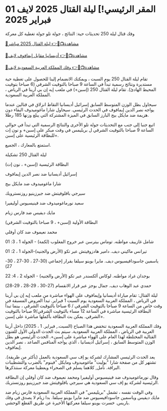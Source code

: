 # المقر الرئيسي!] ليلة القتال 2025 لايف 01 فبراير 2025 #

وفك قتال ليلة 250 تحديثات حية: النتائج ، جولة تلو جولة تغطية كل معركة

[🔴مشاهدة📺📱👉 ليلة القتال 2025 مباشر](https://t.co/d4SKTBH1cs)

[🔴مشاهدة📺📱👉 أديسانيا مقابل إيمافوف لايف](https://t.co/d4SKTBH1cs)

[🔴مشاهدة📺📱👉 وفك المملكة العربية السعودية لايف](https://t.co/d4SKTBH1cs)

تقام ليلة القتال 250 يوم السبت ، ويمكنك الانضمام إلينا للحصول على تغطية حية مستديرة ونتائج رسمية تبدأ في الساعة 9 صباحا بالتوقيت الشرقي (6 صباحا بتوقيت المحيط الهادئ). تقام ليلة القتال 250 (إسبن+) في ملعب إيه إن بي أرينا في الرياض ، المملكة العربية السعودية.

سيحاول بطل الوزن المتوسط السابق إسرائيل أديسانيا التقاط انزلاق في قتالين عندما يواجه نصر الدين إيمافوف في الحدث الرئيسي. سيحاول شارا ماغوميدوف البقاء دون هزيمة ضد مايكل بيج البارز السابق في الميزة المشتركة التي يبلغ وزنها 185 رطلا.

اتبع جنبا إلى جنب مع التحديثات جولة تلو الأخرى والنتائج الرسمية التي تبدأ في حوالي الساعة 9 صباحا بالتوقيت الشرقي ل بريليمس في وقت مبكر على إسبن+ و نون إت للبطاقة الرئيسية على إسبن+.

استمتع بالمعارك ، الجميع.

ليلة القتال 250 تشكيلة

البطاقة الرئيسية (إسبن+ ، نون إت)

إسرائيل أديسانيا ضد نصر الدين إيمافوف

شارا ماغوميدوف ضد مايكل بيج

سيرجي بافلوفيتش ضد جيرزينيو روزنسترويك

سعيد نورماغوميدوف ضد فينيسيوس أوليفيرا

مايك ديفيس ضد فارس زيام

البطاقة الأولية (إسبن+ ، 9 صباحا بالتوقيت الشرقي)

محمد نعيموف ضد كان أوفلي

شامل غازييف مواطنه. توماس بيترسن عبر خروج المغلوب (لكمة) - الجولة 1 ، 3: 01

تيرانس ماكيني ديف. دامير هادزوفيتش عبر تكو (الأرض والجنيه)-الجولة 1 ، 2: 01

ياسمين جاسودافيسيوس ديف. مايرا بوينو سيلفا بقرار إجماعي (30-27 ، 30-27 ، 30-27)

بوجدان غراد مواطنه. لوكاس ألكسندر عبر تكو (الأرض والجنيه) - الجولة 2 ، 4: 22

حمدي عبد الوهاب ديف. جمال بوجز عبر قرار الانقسام (27-30 ، 29-28 ، 29-28)

ليلة القتال: تقام مباراة أديسانيا وإيمافوف على الهواء مباشرة من ملعب إيه إن بي أرينا في الرياض ، المملكة العربية السعودية يوم السبت 1 فبراير. تبدأ العروض المسبقة في وقت خاص من الساعة 9 صباحا بالتوقيت الشرقي / 6 صباحا بالتوقيت الشرقي ، بينما تبدأ البطاقة الرئيسية مباشرة في الساعة 12 مساء بالتوقيت الشرقي/9 صباحا بالتوقيت الشرقي. يمكن بث البطاقة بأكملها مباشرة على إسبن+.

وفك المملكة العربية السعودية تنخفض هذا الصباح (السبت., فبراير. 1 ، 2025) داخل أرينا العربية في الرياض ، المملكة العربية السعودية. سيتم بث الحدث الدولي الأول للفنون القتالية المختلطة لهذا العام على الهواء مباشرة على إسبن+. الحدث الرئيسي هو بطل الوزن المتوسط السابق ، إسرائيل أديسانيا ، الذي يواجه المنافس الصاعد ، نصر الدين إيمافوف.

يعد الحدث الرئيسي المشارك لشركة يو إف سي السعودية بالعمل (بأكثر من طريقة). تشتهر كل من صفحة شارا "بوليت" ماغوميدوف ومايكل "فينوم" بالضرب والتشطيبات البراقة. نأمل, كلاهما يسلم في الصحراء ويعطينا معركة سنتذكرها.

وقال نورماغوميدوف ضد فينيسيوس أوليفيرا ومحمد نعيموف ضد كان أوفلي إن البطاقة الرئيسية لشركة يو إف سي السعودية هي سيرجي بافلوفيتش ضد جيرزينيو روزنستريك.

وفي الوقت نفسه ، تشمل "بريليمس" في المملكة العربية السعودية فارس زيام ضد مايك ديفيس وياسمين جاسودافيسيوس ضد مايرا بوينو سيلفا. بدا زيام لا يصدق في وفك باريس. خسرت بوينو سيلفا معركتها الأخيرة عن طريق القطع الوحشي.
